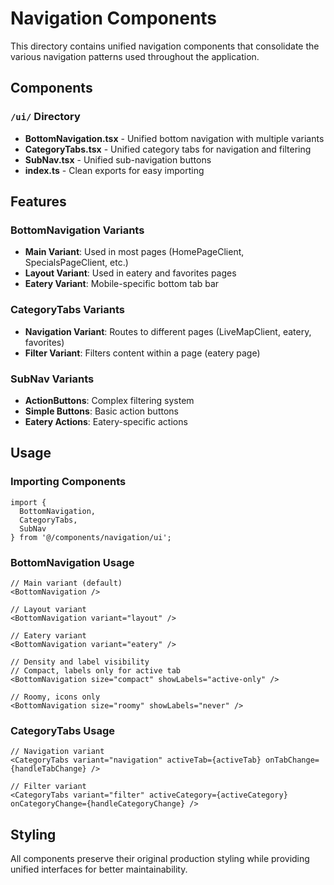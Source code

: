 # Navigation Components

This directory contains unified navigation components that consolidate the various navigation patterns used throughout the application.

## Components

### `/ui/` Directory

- **BottomNavigation.tsx** - Unified bottom navigation with multiple variants
- **CategoryTabs.tsx** - Unified category tabs for navigation and filtering
- **SubNav.tsx** - Unified sub-navigation buttons
- **index.ts** - Clean exports for easy importing

## Features

### BottomNavigation Variants
- **Main Variant**: Used in most pages (HomePageClient, SpecialsPageClient, etc.)
- **Layout Variant**: Used in eatery and favorites pages
- **Eatery Variant**: Mobile-specific bottom tab bar

### CategoryTabs Variants
- **Navigation Variant**: Routes to different pages (LiveMapClient, eatery, favorites)
- **Filter Variant**: Filters content within a page (eatery page)

### SubNav Variants
- **ActionButtons**: Complex filtering system
- **Simple Buttons**: Basic action buttons
- **Eatery Actions**: Eatery-specific actions

## Usage

### Importing Components

```tsx
import { 
  BottomNavigation, 
  CategoryTabs, 
  SubNav 
} from '@/components/navigation/ui';
```

### BottomNavigation Usage

```tsx
// Main variant (default)
<BottomNavigation />

// Layout variant
<BottomNavigation variant="layout" />

// Eatery variant
<BottomNavigation variant="eatery" />

// Density and label visibility
// Compact, labels only for active tab
<BottomNavigation size="compact" showLabels="active-only" />

// Roomy, icons only
<BottomNavigation size="roomy" showLabels="never" />
```

### CategoryTabs Usage

```tsx
// Navigation variant
<CategoryTabs variant="navigation" activeTab={activeTab} onTabChange={handleTabChange} />

// Filter variant
<CategoryTabs variant="filter" activeCategory={activeCategory} onCategoryChange={handleCategoryChange} />
```

## Styling

All components preserve their original production styling while providing unified interfaces for better maintainability. 
